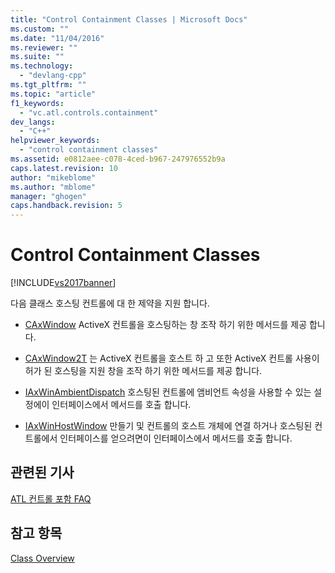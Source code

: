 ```yaml
---
title: "Control Containment Classes | Microsoft Docs"
ms.custom: ""
ms.date: "11/04/2016"
ms.reviewer: ""
ms.suite: ""
ms.technology: 
  - "devlang-cpp"
ms.tgt_pltfrm: ""
ms.topic: "article"
f1_keywords: 
  - "vc.atl.controls.containment"
dev_langs: 
  - "C++"
helpviewer_keywords: 
  - "control containment classes"
ms.assetid: e0812aee-c078-4ced-b967-247976552b9a
caps.latest.revision: 10
author: "mikeblome"
ms.author: "mblome"
manager: "ghogen"
caps.handback.revision: 5
---
```

# Control Containment Classes
[!INCLUDE[vs2017banner](../assembler/inline/includes/vs2017banner.md)]

다음 클래스 호스팅 컨트롤에 대 한 제약을 지원 합니다.  
  
-   [CAxWindow](../atl/reference/caxwindow-class.md) ActiveX 컨트롤을 호스팅하는 창 조작 하기 위한 메서드를 제공 합니다.  
  
-   [CAxWindow2T](../atl/reference/caxwindow2t-class.md) 는 ActiveX 컨트롤을 호스트 하 고 또한 ActiveX 컨트롤 사용이 허가 된 호스팅을 지원 창을 조작 하기 위한 메서드를 제공 합니다.  
  
-   [IAxWinAmbientDispatch](../atl/reference/iaxwinambientdispatch-interface.md) 호스팅된 컨트롤에 앰비언트 속성을 사용할 수 있는 설정에이 인터페이스에서 메서드를 호출 합니다.  
  
-   [IAxWinHostWindow](../atl/reference/iaxwinhostwindow-interface.md) 만들기 및 컨트롤의 호스트 개체에 연결 하거나 호스팅된 컨트롤에서 인터페이스를 얻으려면이 인터페이스에서 메서드를 호출 합니다.  
  
## 관련된 기사  
 [ATL 컨트롤 포함 FAQ](../atl/atl-control-containment-faq.md)  
  
## 참고 항목  
 [Class Overview](../atl/atl-class-overview.md)